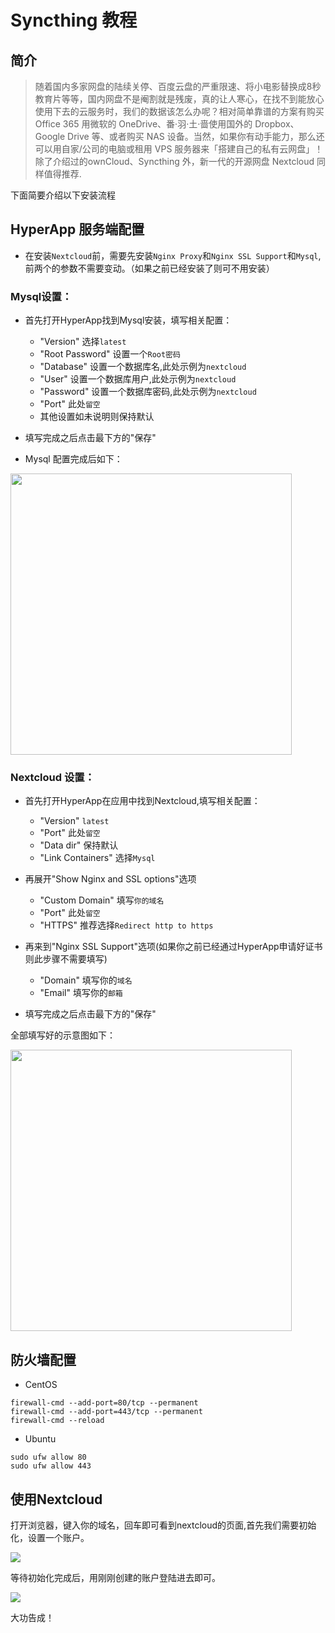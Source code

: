 # Syncthing 教程

## 简介 

>随着国内多家网盘的陆续关停、百度云盘的严重限速、将小电影替换成8秒教育片等等，国内网盘不是阉割就是残废，真的让人寒心，在找不到能放心使用下去的云服务时，我们的数据该怎么办呢？相对简单靠谱的方案有购买 Office 365 用微软的 OneDrive、番·羽·土·啬使用国外的 Dropbox、Google Drive 等、或者购买 NAS 设备。当然，如果你有动手能力，那么还可以用自家/公司的电脑或租用 VPS 服务器来「搭建自己的私有云网盘」！除了介绍过的ownCloud、Syncthing 外，新一代的开源网盘 Nextcloud 同样值得推荐.

下面简要介绍以下安装流程

## HyperApp 服务端配置

- 在安装`Nextcloud`前，需要先安装`Nginx Proxy`和`Nginx SSL Support`和`Mysql`,前两个的参数不需要变动。（如果之前已经安装了则可不用安装）

### Mysql设置：

- 首先打开HyperApp找到Mysql安装，填写相关配置：

	* "Version"		选择`latest`
	* "Root Password" 	设置一个`Root密码`
	* "Database"		设置一个数据库名,此处示例为`nextcloud`
	* "User"		设置一个数据库用户,此处示例为`nextcloud`
	* "Password"		设置一个数据库密码,此处示例为`nextcloud`
	* "Port"		此处`留空`

	- 其他设置如未说明则保持默认

- 填写完成之后点击最下方的"保存"

- Mysql 配置完成后如下：

<img src="./images/nextcloud-1.PNG" width="450" />

### Nextcloud 设置：

- 首先打开HyperApp在应用中找到Nextcloud,填写相关配置：

	* "Version"	`latest`
	* "Port"	此处`留空`
	* "Data dir"	保持默认
	* "Link Containers"	选择`Mysql`

- 再展开"Show Nginx and SSL options"选项

	* "Custom Domain"	填写`你的域名`
	* "Port"		此处`留空`
	* "HTTPS"		推荐选择`Redirect http to https`

- 再来到"Nginx SSL Support"选项(如果你之前已经通过HyperApp申请好证书则此步骤不需要填写)

	* "Domain"	填写你的`域名`
	* "Email"	填写你的`邮箱`

- 填写完成之后点击最下方的"保存"

全部填写好的示意图如下：

<img src="./images/nextcloud-2.PNG" width="450" />

## 防火墙配置

- CentOS
```
firewall-cmd --add-port=80/tcp --permanent
firewall-cmd --add-port=443/tcp --permanent
firewall-cmd --reload
```
- Ubuntu
```
sudo ufw allow 80
sudo ufw allow 443
```


## 使用Nextcloud

打开浏览器，键入你的域名，回车即可看到nextcloud的页面,首先我们需要初始化，设置一个账户。

<img src="./images/nextcloud-3.PNG" align=center />

等待初始化完成后，用刚刚创建的账户登陆进去即可。

<img src="./images/nextcloud-4.PNG" align=center />

大功告成！


